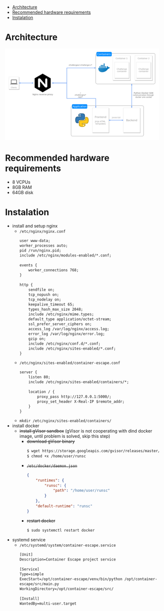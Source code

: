 * [Architecture](#architecture)
* [Recommended hardware requirements](#recommended-hardware-requirements)
* [Instalation](#instalation)

Architecture
===
![arch](./images/sandbox-escape.png)

Recommended hardware requirements
===
* 8 VCPUs
* 8GB RAM
* 64GB disk

Instalation
===========
* install and setup nginx
  * `/etc/nginx/nginx.conf`
    ```
    user www-data;
    worker_processes auto;
    pid /run/nginx.pid;
    include /etc/nginx/modules-enabled/*.conf;
    
    events {
        worker_connections 768;
    }
    
    http {
        sendfile on;
        tcp_nopush on;
        tcp_nodelay on;
        keepalive_timeout 65;
        types_hash_max_size 2048;
        include /etc/nginx/mime.types;
        default_type application/octet-stream;
        ssl_prefer_server_ciphers on;
        access_log /var/log/nginx/access.log;
        error_log /var/log/nginx/error.log;
        gzip on;
        include /etc/nginx/conf.d/*.conf;
        include /etc/nginx/sites-enabled/*.conf;
    }
    ```
  * `/etc/nginx/sites-enabled/container-escape.conf`
    ```
    server {
        listen 80;
        include /etc/nginx/sites-enabled/containers/*;
        
        location / {
            proxy_pass http://127.0.0.1:5000/;
            proxy_set_header X-Real-IP $remote_addr;
        }
    }
    ```
  * `mkdir /etc/nginx/sites-enabled/containers/`
* install docker
  * ~~install gVisor sandbox~~ (gVisor is not cooperating with dind docker image, until problem is solved, skip this step)
    * ~~download gVisor binary~~
      ```bash
      $ wget https://storage.googleapis.com/gvisor/releases/master/latest/runsc -O /home/user/runsc
      $ chmod +x /home/user/runsc
      ```
    * ~~`/etc/docker/daemon.json`~~
      ```json
      {
          "runtimes": {
              "runsc": {
                  "path": "/home/user/runsc"
              }
          },
          "default-runtime": "runsc"
      }
      ```
    * ~~restart docker~~
      ```bash
      $ sudo systemctl restart docker
      ```  
* systemd service
  * `/etc/systemd/system/container-escape.service`
    ```
    [Unit]
    Description=Container Escape project service
    
    [Service]
    Type=simple
    ExecStart=/opt/container-escape/venv/bin/python /opt/container-escape/src/main.py
    WorkingDirectory=/opt/container-escape/src/
    
    [Install]
    WantedBy=multi-user.target
    ```

